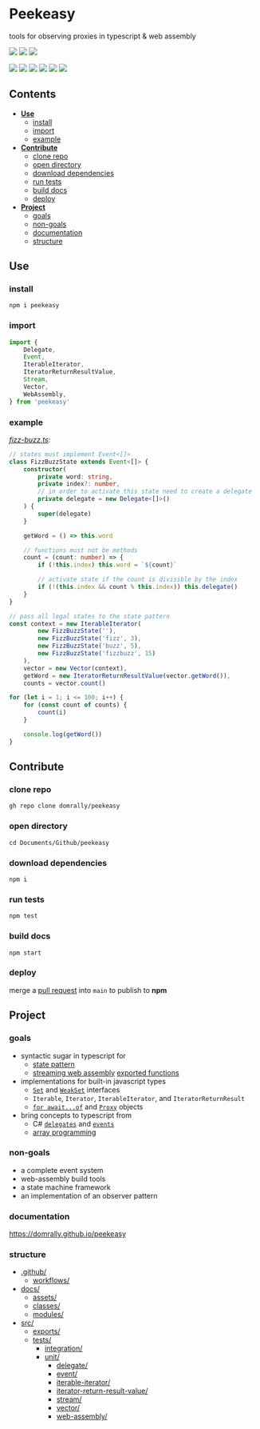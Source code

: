 # Peekeasy

tools for observing proxies in typescript & web assembly

[![](https://img.shields.io/npm/v/peekeasy?style=for-the-badge&labelColor=grey&logo=npm&label=)](https://www.npmjs.com/package/peekeasy)
[![](https://img.shields.io/github/workflow/status/domrally/peekeasy/test?label=test&logo=github&logoColor=181717&style=for-the-badge)](https://github.com/domrally/peekeasy/actions/workflows/test.yml)
[![](https://img.shields.io/github/workflow/status/domrally/peekeasy/publish?label=publish&logo=github&logoColor=181717&style=for-the-badge)](https://github.com/domrally/peekeasy/actions/workflows/publish.yml)

[![](https://img.shields.io/badge/-prettier-F7B93E?style=for-the-badge&labelColor=grey&logo=prettier)](https://prettier.io)
[![](https://img.shields.io/badge/-nodejs-339933?style=for-the-badge&labelColor=grey&logo=node.js)](https://nodejs.org)
[![](https://img.shields.io/badge/-typescript-3178C6?style=for-the-badge&labelColor=grey&logo=typescript)](https://www.typescriptlang.org)
[![](https://img.shields.io/badge/-tsnode-3178C6?style=for-the-badge&labelColor=grey&logo=ts-node)](https://typestrong.org/ts-node)
[![](https://img.shields.io/badge/-eslint-4B32C3?style=for-the-badge&labelColor=grey&logo=ESLint)](https://eslint.org)
[![](https://img.shields.io/badge/-json-000000?style=for-the-badge&labelColor=grey&logo=json)](https://www.json.org/json-en.html)

## Contents

- [**Use**](#Use)
  - [install](#install)
  - [import](#import)
  - [example](#example)
- [**Contribute**](#Contribute)
  - [clone repo](#clone-repo)
  - [open directory](#open-directory)
  - [download dependencies](#download-dependencies)
  - [run tests](#run-tests)
  - [build docs](#build-docs)
  - [deploy](#deploy)
- [**Project**](#Project)
  - [goals](#goals)
  - [non-goals](#non-goals)
  - [documentation](#documentation)
  - [structure](#structure)

## Use

### install

```
npm i peekeasy
```

### import

```ts
import {
	Delegate,
	Event,
	IterableIterator,
	IteratorReturnResultValue,
	Stream,
	Vector,
	WebAssembly,
} from 'peekeasy'
```

### example

_[fizz-buzz.ts](https://github.com/domrally/peekeasy/blob/wasm/src/tests/integration/fizz-buzz.ts):_

```ts
// states must implement Event<[]>
class FizzBuzzState extends Event<[]> {
	constructor(
		private word: string,
		private index?: number,
		// in order to activate this state need to create a delegate
		private delegate = new Delegate<[]>()
	) {
		super(delegate)
	}

	getWord = () => this.word

	// functions must not be methods
	count = (count: number) => {
		if (!this.index) this.word = `${count}`

		// activate state if the count is divisible by the index
		if (!(this.index && count % this.index)) this.delegate()
	}
}

// pass all legal states to the state pattern
const context = new IterableIterator(
		new FizzBuzzState(''),
		new FizzBuzzState('fizz', 3),
		new FizzBuzzState('buzz', 5),
		new FizzBuzzState('fizzbuzz', 15)
	),
	vector = new Vector(context),
	getWord = new IteratorReturnResultValue(vector.getWord()),
	counts = vector.count()

for (let i = 1; i <= 100; i++) {
	for (const count of counts) {
		count(i)
	}

	console.log(getWord())
}
```

## Contribute

### clone repo

```
gh repo clone domrally/peekeasy
```

### open directory

```
cd Documents/Github/peekeasy
```

### download dependencies

```
npm i
```

### run tests

```
npm test
```

### build docs

```
npm start
```

### deploy

merge a [pull request](https://github.com/domrally/peekeasy/compare) into `main` to publish to **npm**

## Project

### goals

- syntactic sugar in typescript for
  - [state pattern](https://en.wikipedia.org/wiki/State_pattern)
  - [streaming web assembly](https://developer.mozilla.org/en-US/docs/Web/JavaScript/Reference/Global_Objects/WebAssembly/instantiateStreaming) [exported functions](https://developer.mozilla.org/en-US/docs/WebAssembly/Exported_functions)
- implementations for built-in javascript types
  - [`Set`](https://developer.mozilla.org/en-US/docs/Web/JavaScript/Reference/Global_Objects/Set) and [`WeakSet`](https://developer.mozilla.org/en-US/docs/Web/JavaScript/Reference/Global_Objects/WeakSet) interfaces
  - `Iterable`, `Iterator`, `IterableIterator`, and `IteratorReturnResult`
  - [`for await...of`](https://developer.mozilla.org/en-US/docs/Web/JavaScript/Reference/Statements/for-await...of) and [`Proxy`](https://developer.mozilla.org/en-US/docs/Web/JavaScript/Reference/Global_Objects/Proxy) objects
- bring concepts to typescript from
  - C# [`delegates`](https://docs.microsoft.com/en-us/dotnet/csharp/programming-guide/delegates/) and [`events`](https://docs.microsoft.com/en-us/dotnet/csharp/programming-guide/events/)
  - [array programming](https://en.wikipedia.org/wiki/Array_programming)

### non-goals

- a complete event system
- web-assembly build tools
- a state machine framework
- an implementation of an observer pattern

### documentation

https://domrally.github.io/peekeasy

### structure

- [.github/](https://github.com/domrally/peekeasy/tree/main/.github)
  - [workflows/](https://github.com/domrally/peekeasy/tree/main/.github/workflows)
- [docs/](https://github.com/domrally/peekeasy/tree/main/docs)
  - [assets/](https://github.com/domrally/peekeasy/tree/main/docs/assets)
  - [classes/](https://github.com/domrally/peekeasy/tree/main/docs/classes)
  - [modules/](https://github.com/domrally/peekeasy/tree/main/docs/modules)
- [src/](https://github.com/domrally/peekeasy/tree/main/src)
  - [exports/](https://github.com/domrally/peekeasy/tree/main/src/exports)
  - [tests/](https://github.com/domrally/peekeasy/tree/main/src/tests)
    - [integration/](https://github.com/domrally/peekeasy/tree/main/src/tests/integration)
    - [unit/](https://github.com/domrally/peekeasy/tree/main/src/tests/unit)
      - [delegate/](https://github.com/domrally/peekeasy/tree/main/src/tests/unit/delegate)
      - [event/](https://github.com/domrally/peekeasy/tree/main/src/tests/unit/event)
      - [iterable-iterator/](https://github.com/domrally/peekeasy/tree/main/src/tests/unit/iterable-iterator)
      - [iterator-return-result-value/](https://github.com/domrally/peekeasy/tree/main/src/tests/unit/iterator-return-result-value)
      - [stream/](https://github.com/domrally/peekeasy/tree/main/src/tests/unit/stream)
      - [vector/](https://github.com/domrally/peekeasy/tree/main/src/tests/unit/vector)
      - [web-assembly/](https://github.com/domrally/peekeasy/tree/main/src/tests/unit/web-assembly)
